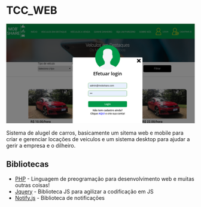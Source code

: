 # TCC_WEB

![Tela inicial](./mobshare.png)

 Sistema de alugel de carros, basicamente um sitema web e mobile para
criar e gerenciar locações de veiculos e um sistema desktop
para ajudar a gerir a empresa e o dilheiro.

## Bibliotecas

* [PHP](https://www.php.net/manual/pt_BR/intro-whatis.php) - Linguagem de preogramação para desenvolvimento web e muitas outras coisas!
* [Jquery](https://jquery.com) - Biblioteca JS para agilizar a codificação em JS
* [Notify.js](http://notifyjs.com/) - Biblioteca de notificações
